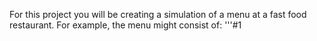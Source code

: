 For this project you will be creating a simulation of a menu at a fast food restaurant. For example, the menu might consist of:
'''#1
